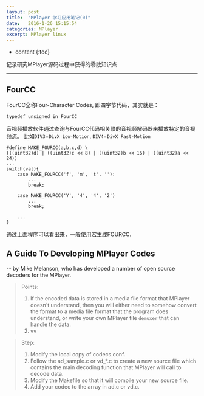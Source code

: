 ```yaml
---
layout: post
title:  "MPlayer 学习应用笔记(0)"
date:   2016-1-26 15:15:54
categories: MPlayer
excerpt: MPlayer linux
---
```


* content
{:toc}

记录研究MPlayer源码过程中获得的零散知识点

---

## FourCC

FourCC全称Four-Character Codes, 即四字节代码，其实就是：
<pre><code>typedef unsigned in FourCC
</code></pre>
音视频播放软件通过查询与FourCC代码相关联的音视频解码器来播放特定的音视频流。
比如`DIV3`=`DivX Low-Motion`, `DIV4`=`DivX Fast-Motion`
<pre><code>#define MAKE_FOURCC(a,b,c,d) \
(((uint32)d) | ((uint32)c << 8) | ((uint32)b << 16) | ((uint32)a << 24))
...
switch(val){
	case MAKE_FOURCC('f', 'm', 't', ''):
		...
		break;
		
	case MAKE_FOURCC('Y', '4', '4', '2')
		...
		break;
		
	...
}</code></pre>
通过上面程序可以看出来，一般使用宏生成FOURCC.

## A Guide To Developing MPlayer Codes 

-- by Mike Melanson, who has developed a number of open source decoders for the MPlayer.

> Points:
>
> 1. If the encoded data is stored in a media file format that MPlayer doesn't understand, then you will either need to 
> somehow convert the format to a media file format that the program does understand, or write your own MPlayer file `demuxer`
> that can handle the data.
> 2. vv

> Step:
>
> 1. Modify the local copy of codecs.conf.
> 2. Follow the ad_sample.c or vd_*.c to create a new source file which contains the main decoding function that MPlayer will call to decode data.
> 3. Modify the Makefile so that it will compile your new source file.
> 4. Add your codec to the array in ad.c or vd.c.














